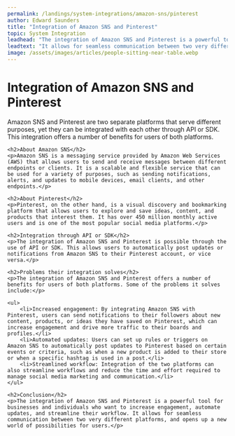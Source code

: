 ```yaml
---
permalink: /landings/system-integrations/amazon-sns/pinterest
author: Edward Saunders
title: "Integration of Amazon SNS and Pinterest"
topic: System Integration
leadhead: "The integration of Amazon SNS and Pinterest is a powerful tool for businesses and individuals who want to increase engagement, automate updates, and streamline their workflow"
leadtext: "It allows for seamless communication between two very different platforms, and opens up a new world of possibilities for users."
image: /assets/images/articles/people-sitting-near-table.webp
---
```

<div class="arttext">	<h1>Integration of Amazon SNS and Pinterest</h1>
	<p>Amazon SNS and Pinterest are two separate platforms that serve different purposes, yet they can be integrated with each other through API or SDK. This integration offers a number of benefits for users of both platforms.</p>

	<h2>About Amazon SNS</h2>
	<p>Amazon SNS is a messaging service provided by Amazon Web Services (AWS) that allows users to send and receive messages between different endpoints or clients. It is a scalable and flexible service that can be used for a variety of purposes, such as sending notifications, alerts, and updates to mobile devices, email clients, and other endpoints.</p>

	<h2>About Pinterest</h2>
	<p>Pinterest, on the other hand, is a visual discovery and bookmarking platform that allows users to explore and save ideas, content, and products that interest them. It has over 450 million monthly active users and is one of the most popular social media platforms.</p>

	<h2>Integration through API or SDK</h2>
	<p>The integration of Amazon SNS and Pinterest is possible through the use of API or SDK. This allows users to automatically post updates or notifications from Amazon SNS to their Pinterest account, or vice versa.</p>

	<h2>Problems their integration solves</h2>
	<p>The integration of Amazon SNS and Pinterest offers a number of benefits for users of both platforms. Some of the problems it solves include:</p>

	<ul>
		<li>Increased engagement: By integrating Amazon SNS with Pinterest, users can send notifications to their followers about new content, products, or ideas they have saved on Pinterest, which can increase engagement and drive more traffic to their boards and profiles.</li>
		<li>Automated updates: Users can set up rules or triggers on Amazon SNS to automatically post updates to Pinterest based on certain events or criteria, such as when a new product is added to their store or when a specific hashtag is used in a post.</li>
		<li>Streamlined workflow: Integration of the two platforms can also streamline workflows and reduce the time and effort required to manage social media marketing and communication.</li>
	</ul>

	<h2>Conclusion</h2>
	<p>The integration of Amazon SNS and Pinterest is a powerful tool for businesses and individuals who want to increase engagement, automate updates, and streamline their workflow. It allows for seamless communication between two very different platforms, and opens up a new world of possibilities for users.</p>
</div>